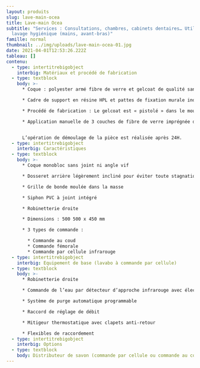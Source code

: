 ```yaml
---
layout: produits
slug: lave-main-ocea
title: Lave-main Ocea
subtitle: "Services : Consultations, chambres, cabinets dentaires… Utilisation :
  lavage hygiénique (mains, avant-bras)"
famille: normal
thumbnail: ../img/uploads/lave-main-ocea-01.jpg
date: 2021-04-01T12:53:26.222Z
tableau: []
contenu:
  - type: intertitrebigobject
    interbig: Matériaux et procédé de fabrication
  - type: textblock
    body: >-
      * Coque : polyester armé fibre de verre et gelcoat de qualité sanitaire

      * Cadre de support en résine HPL et pattes de fixation murale inox

      * Procédé de fabrication : Le gelcoat est « pistolé » dans le moule, et non pas appliqué comme une peinture, ce qui garantit une résistance bien plus importante.

      * Application manuelle de 3 couches de fibre de verre imprégnée de résine écologique à faible teneur en styrène teintée dans la masse, pour une épaisseur finale de 4 mm


      L’opération de démoulage de la pièce est réalisée après 24H.
  - type: intertitrebigobject
    interbig: Caractéristiques
  - type: textblock
    body: >-
      * Coque monobloc sans joint ni angle vif

      * Dosseret arrière légèrement incliné pour éviter toute stagnation de l’eau

      * Grille de bonde moulée dans la masse

      * Siphon PVC à joint intégré

      * Robinetterie droite

      * Dimensions : 500 500 x 450 mm

      * 3 types de commande :

        * Commande au coud
        * Commande fémorale
        * Commande par cellule infrarouge
  - type: intertitrebigobject
    interbig: Equipement de base (lavabo à commande par cellule)
  - type: textblock
    body: >-
      * Robinetterie droite

      * Commande de l’eau par détecteur d’approche infrarouge avec électrovanne bistable 1/2" 6Vcc

      * Système de purge automatique programmable

      * Raccord de réglage de débit

      * Mitigeur thermostatique avec clapets anti-retour

      * Flexibles de raccordement
  - type: intertitrebigobject
    interbig: Options
  - type: textblock
    body: Distributeur de savon (commande par cellule ou commande au coude)
---
```

